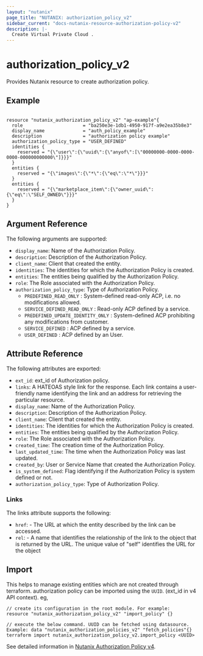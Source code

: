 ```yaml
---
layout: "nutanix"
page_title: "NUTANIX: authorization_policy_v2"
sidebar_current: "docs-nutanix-resource-authorization-policy-v2"
description: |-
  Create Virtual Private Cloud .
---
```


# authorization_policy_v2

Provides Nutanix resource to create authorization policy.

## Example

```hcl

resource "nutanix_authorization_policy_v2" "ap-example"{
  role                      = "ba250e3e-1db1-4950-917f-a9e2ea35b8e3"
  display_name              = "auth_policy_example"
  description               = "authorization policy example"
  authorization_policy_type = "USER_DEFINED"
  identities {
    reserved = "{\"user\":{\"uuid\":{\"anyof\":[\"00000000-0000-0000-0000-000000000000\"]}}}"
  }
  entities {
    reserved = "{\"images\":{\"*\":{\"eq\":\"*\"}}}"
  }
  entities {
    reserved = "{\"marketplace_item\":{\"owner_uuid\":{\"eq\":\"SELF_OWNED\"}}}"
  }
}
```

## Argument Reference

The following arguments are supported:

- `display_name`: Name of the Authorization Policy.
- `description`: Description of the Authorization Policy.
- `client_name`: Client that created the entity.
- `identities`: The identities for which the Authorization Policy is created.
- `entities`: The entities being qualified by the Authorization Policy.
- `role`: The Role associated with the Authorization Policy.
- `authorization_policy_type`: Type of Authorization Policy.
  - `PREDEFINED_READ_ONLY` : System-defined read-only ACP, i.e. no modifications allowed.
  - `SERVICE_DEFINED_READ_ONLY` : Read-only ACP defined by a service.
  - `PREDEFINED_UPDATE_IDENTITY_ONLY` : System-defined ACP prohibiting any modifications from customer.
  - `SERVICE_DEFINED` : ACP defined by a service.
  - `USER_DEFINED` : ACP defined by an User.

## Attribute Reference

The following attributes are exported:

- `ext_id`: ext_id of Authorization policy.
- `links`: A HATEOAS style link for the response. Each link contains a user-friendly name identifying the link and an address for retrieving the particular resource.
- `display_name`: Name of the Authorization Policy.
- `description`: Description of the Authorization Policy.
- `client_name`: Client that created the entity.
- `identities`: The identities for which the Authorization Policy is created.
- `entities`: The entities being qualified by the Authorization Policy.
- `role`: The Role associated with the Authorization Policy.
- `created_time`: The creation time of the Authorization Policy.
- `last_updated_time`: The time when the Authorization Policy was last updated.
- `created_by`: User or Service Name that created the Authorization Policy.
- `is_system_defined`: Flag identifying if the Authorization Policy is system defined or not.
- `authorization_policy_type`: Type of Authorization Policy.

### Links

The links attribute supports the following:

- `href`: - The URL at which the entity described by the link can be accessed.
- `rel`: - A name that identifies the relationship of the link to the object that is returned by the URL. The unique value of "self" identifies the URL for the object

## Import

This helps to manage existing entities which are not created through terraform. authorization policy can be imported using the `UUID`. (ext_id in v4 API context).  eg,
```hcl
// create its configuration in the root module. For example:
resource "nutanix_authorization_policy_v2" "import_policy" {}

// execute the below command. UUID can be fetched using datasource. Example: data "nutanix_authorization_policies_v2" "fetch_policies"{}
terraform import nutanix_authorization_policy_v2.import_policy <UUID>
```

See detailed information in [Nutanix Authorization Policy v4](https://developers.nutanix.com/api-reference?namespace=iam&version=v4.0#tag/AuthorizationPolicies/operation/createAuthorizationPolicy).
